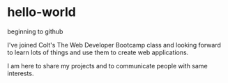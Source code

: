 # hello-world
beginning to github

I've joined Colt's The Web Developer Bootcamp class and 
looking forward to learn lots of things and use them to create web applications.

I am here to share my projects and to communicate people with same interests.

